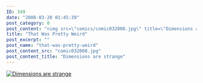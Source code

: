 ```yaml
---
ID: 349
date: "2008-03-20 01:45:39"
post_category: 0
post_content: "<img src=\"comics/comic032008.jpg\" title=\"Dimensions are strange\" />"
title: "That Was Pretty Weird"
post_excerpt: ""
post_name: "that-was-pretty-weird"
post_content_src: "comic032008.jpg"
post_content_title: "Dimensions are strange"
---
```



[![Dimensions are strange](/comics-hi-res/comic032008.jpg)](/comics-hi-res/comic032008.jpg)
